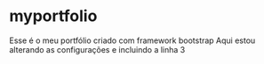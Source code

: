 # myportfolio
Esse é o meu portfólio criado com framework bootstrap
Aqui estou alterando as configurações e incluindo a linha 3
